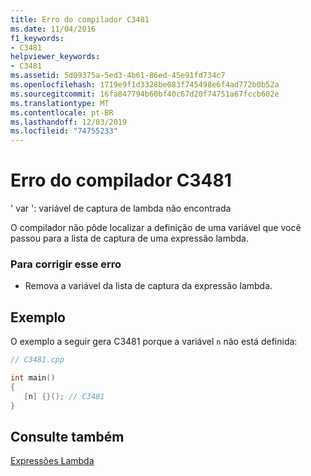```yaml
---
title: Erro do compilador C3481
ms.date: 11/04/2016
f1_keywords:
- C3481
helpviewer_keywords:
- C3481
ms.assetid: 5d09375a-5ed3-4b61-86ed-45e91fd734c7
ms.openlocfilehash: 1719e9f1d3328be083f745498e6f4ad772b0b52a
ms.sourcegitcommit: 16fa847794b60bf40c67d20f74751a67fccb602e
ms.translationtype: MT
ms.contentlocale: pt-BR
ms.lasthandoff: 12/03/2019
ms.locfileid: "74755233"
---
```

# <a name="compiler-error-c3481"></a>Erro do compilador C3481

' var ': variável de captura de lambda não encontrada

O compilador não pôde localizar a definição de uma variável que você passou para a lista de captura de uma expressão lambda.

### <a name="to-correct-this-error"></a>Para corrigir esse erro

- Remova a variável da lista de captura da expressão lambda.

## <a name="example"></a>Exemplo

O exemplo a seguir gera C3481 porque a variável `n` não está definida:

```cpp
// C3481.cpp

int main()
{
   [n] {}(); // C3481
}
```

## <a name="see-also"></a>Consulte também

[Expressões Lambda](../../cpp/lambda-expressions-in-cpp.md)
